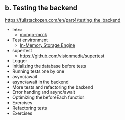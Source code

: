 ## b. Testing the backend
https://fullstackopen.com/en/part4/testing_the_backend


- Intro
  - [mongo-mock](https://github.com/williamkapke/mongo-mock)
- Test environment
  - [In-Memory Storage Engine](https://docs.mongodb.com/manual/core/inmemory/)
- supertest
  - https://github.com/visionmedia/supertest
- Logger
- Initializing the database before tests
- Running tests one by one
- async/await
- async/await in the backend
- More tests and refactoring the backend
- Error handing and async/await
- Optimizing the beforeEach function
- Exercises
- Refactoring tests
- Exercises

